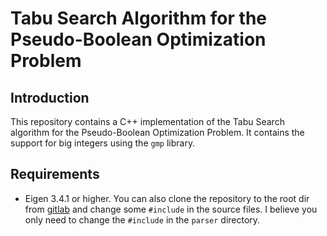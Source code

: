 # Tabu Search Algorithm for the Pseudo-Boolean Optimization Problem

## Introduction
This repository contains a C++ implementation of the Tabu Search algorithm for the Pseudo-Boolean Optimization Problem.
It contains the support for big integers using the `gmp` library.

## Requirements
- Eigen 3.4.1 or higher. You can also clone the repository to the root dir from [gitlab](https://gitlab.com/libeigen/eigen) and change some `#include` in the source files. I believe you only need to change the `#include` in the `parser` directory.  